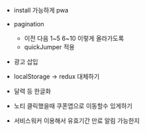 - install 가능하게 pwa
- pagination

  - 이전 다음 1~5 6~10 이렇게 올라가도록
  - quickJumper 적용

- 광고 삽입

- localStorage -> redux 대체하기

- 달력 등 한글화

- 노티 클릭했을때 쿠폰앱으로 이동할수 있게하기
- 서비스워커 이용해서 유효기간 만료 알림 가능한지

